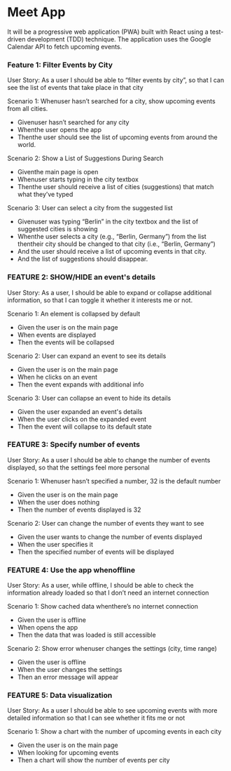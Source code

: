 # Meet App

It will be a progressive web application (PWA) built with React using a test-driven
development (TDD) technique. The application uses the Google Calendar API to fetch
upcoming events.

### Feature 1: Filter Events by City

User Story: As a user I should be able to “filter events by city”, so that I can see the list of events
that take place in that city

Scenario 1: Whenuser hasn’t searched for a city, show upcoming events from all cities.

- Givenuser hasn’t searched for any city
- Whenthe user opens the app
- Thenthe user should see the list of upcoming events from around the world.

Scenario 2: Show a List of Suggestions During Search

- Giventhe main page is open
- Whenuser starts typing in the city textbox
- Thenthe user should receive a list of cities (suggestions) that match what they’ve typed

Scenario 3: User can select a city from the suggested list

- Givenuser was typing “Berlin” in the city textbox and the list of suggested cities is showing
- Whenthe user selects a city (e.g., “Berlin, Germany”) from the list
  thentheir city should be changed to that city (i.e., “Berlin, Germany”)
- And the user should receive a list of upcoming events in that city.
- And the list of suggestions should disappear.

### FEATURE 2: SHOW/HIDE an event's details

User Story: As a user, I should be able to expand or collapse additional information, so that I
can toggle it whether it interests me or not.

Scenario 1: An element is collapsed by default

- Given the user is on the main page
- When events are displayed
- Then the events will be collapsed

Scenario 2: User can expand an event to see its details

- Given the user is on the main page
- When he clicks on an event
- Then the event expands with additional info

Scenario 3: User can collapse an event to hide its details

- Given the user expanded an event's details
- When the user clicks on the expanded event
- Then the event will collapse to its default state

### FEATURE 3: Specify number of events

User Story: As a user I should be able to change the number of events displayed, so that the
settings feel more personal

Scenario 1: Whenuser hasn’t specified a number, 32 is the default number

- Given the user is on the main page
- When the user does nothing
- Then the number of events displayed is 32

Scenario 2: User can change the number of events they want to see

- Given the user wants to change the number of events displayed
- When the user specifies it
- Then the specified number of events will be displayed

### FEATURE 4: Use the app whenoffline

User Story: As a user, while offline, I should be able to check the information already loaded so
that I don’t need an internet connection

Scenario 1: Show cached data whenthere’s no internet connection

- Given the user is offline
- When opens the app
- Then the data that was loaded is still accessible

Scenario 2: Show error whenuser changes the settings (city, time range)

- Given the user is offline
- When the user changes the settings
- Then an error message will appear

### FEATURE 5: Data visualization

User Story: As a user I should be able to see upcoming events with more detailed information
so that I can see whether it fits me or not

Scenario 1: Show a chart with the number of upcoming events in each city

- Given the user is on the main page
- When looking for upcoming events
- Then a chart will show the number of events per city
